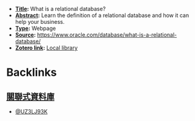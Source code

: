 - **[Title](<Title.md>):** What is a relational database?
- **[Abstract](<Abstract.md>):** Learn the definition of a relational database and how it can help your business.
- **[Type](<Type.md>):** Webpage
- **[Source](<Source.md>):** https://www.oracle.com/database/what-is-a-relational-database/
- **[Zotero link](<Zotero link.md>):** [Local library](zotero://select/library/items/UZ3LJ93K)

# Backlinks
## [關聯式資料庫](<關聯式資料庫.md>)
- [@UZ3LJ93K](<@UZ3LJ93K.md>)


